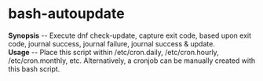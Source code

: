 # bash-autoupdate

**Synopsis** -- Execute dnf check-update, capture exit code, based upon exit code, journal success, journal failure, journal success & update.  
**Usage**    -- Place this script within /etc/cron.daily, /etc/cron.hourly, /etc/cron.monthly, etc. Alternatively, a cronjob can be manually created with this bash script.
